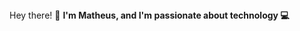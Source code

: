 <div id="header" align="left">
  Hey there! 🖖
  <strong>
    I'm Matheus, and I'm passionate about technology 💻
  </strong>

  <br>

  
</div>

